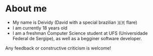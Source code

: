  # About me
 - My name is Deividy (David with a special brazilian 🇧🇷 flare) 
 - I am currently 18 years old
 - I am a freshman Computer Science student at UFS (Universidade Federal de Sergipe), as well as a begginer software developer.
 
 Any feedback or constructive criticism is welcome! 
